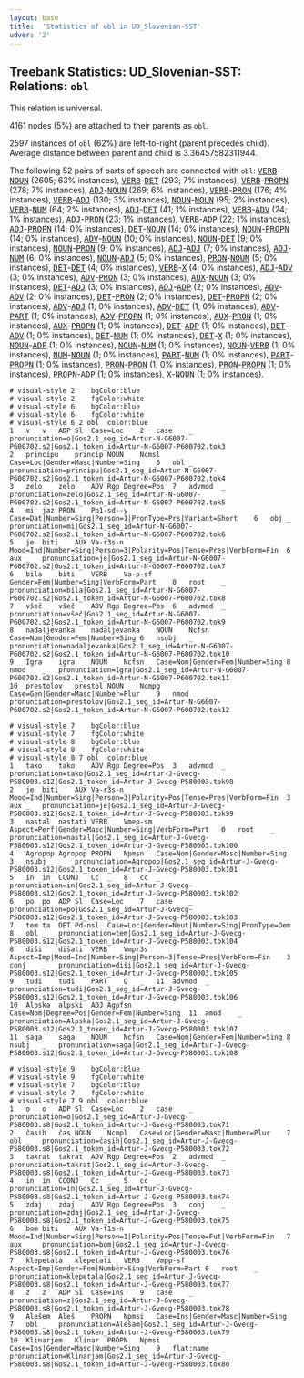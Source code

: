 ```yaml
---
layout: base
title:  'Statistics of obl in UD_Slovenian-SST'
udver: '2'
---
```


## Treebank Statistics: UD_Slovenian-SST: Relations: `obl`

This relation is universal.

4161 nodes (5%) are attached to their parents as `obl`.

2597 instances of `obl` (62%) are left-to-right (parent precedes child).
Average distance between parent and child is 3.36457582311944.

The following 52 pairs of parts of speech are connected with `obl`: <tt><a href="sl_sst-pos-VERB.html">VERB</a></tt>-<tt><a href="sl_sst-pos-NOUN.html">NOUN</a></tt> (2605; 63% instances), <tt><a href="sl_sst-pos-VERB.html">VERB</a></tt>-<tt><a href="sl_sst-pos-DET.html">DET</a></tt> (293; 7% instances), <tt><a href="sl_sst-pos-VERB.html">VERB</a></tt>-<tt><a href="sl_sst-pos-PROPN.html">PROPN</a></tt> (278; 7% instances), <tt><a href="sl_sst-pos-ADJ.html">ADJ</a></tt>-<tt><a href="sl_sst-pos-NOUN.html">NOUN</a></tt> (269; 6% instances), <tt><a href="sl_sst-pos-VERB.html">VERB</a></tt>-<tt><a href="sl_sst-pos-PRON.html">PRON</a></tt> (176; 4% instances), <tt><a href="sl_sst-pos-VERB.html">VERB</a></tt>-<tt><a href="sl_sst-pos-ADJ.html">ADJ</a></tt> (130; 3% instances), <tt><a href="sl_sst-pos-NOUN.html">NOUN</a></tt>-<tt><a href="sl_sst-pos-NOUN.html">NOUN</a></tt> (95; 2% instances), <tt><a href="sl_sst-pos-VERB.html">VERB</a></tt>-<tt><a href="sl_sst-pos-NUM.html">NUM</a></tt> (64; 2% instances), <tt><a href="sl_sst-pos-ADJ.html">ADJ</a></tt>-<tt><a href="sl_sst-pos-DET.html">DET</a></tt> (41; 1% instances), <tt><a href="sl_sst-pos-VERB.html">VERB</a></tt>-<tt><a href="sl_sst-pos-ADV.html">ADV</a></tt> (24; 1% instances), <tt><a href="sl_sst-pos-ADJ.html">ADJ</a></tt>-<tt><a href="sl_sst-pos-PRON.html">PRON</a></tt> (23; 1% instances), <tt><a href="sl_sst-pos-VERB.html">VERB</a></tt>-<tt><a href="sl_sst-pos-ADP.html">ADP</a></tt> (22; 1% instances), <tt><a href="sl_sst-pos-ADJ.html">ADJ</a></tt>-<tt><a href="sl_sst-pos-PROPN.html">PROPN</a></tt> (14; 0% instances), <tt><a href="sl_sst-pos-DET.html">DET</a></tt>-<tt><a href="sl_sst-pos-NOUN.html">NOUN</a></tt> (14; 0% instances), <tt><a href="sl_sst-pos-NOUN.html">NOUN</a></tt>-<tt><a href="sl_sst-pos-PROPN.html">PROPN</a></tt> (14; 0% instances), <tt><a href="sl_sst-pos-ADV.html">ADV</a></tt>-<tt><a href="sl_sst-pos-NOUN.html">NOUN</a></tt> (10; 0% instances), <tt><a href="sl_sst-pos-NOUN.html">NOUN</a></tt>-<tt><a href="sl_sst-pos-DET.html">DET</a></tt> (9; 0% instances), <tt><a href="sl_sst-pos-NOUN.html">NOUN</a></tt>-<tt><a href="sl_sst-pos-PRON.html">PRON</a></tt> (9; 0% instances), <tt><a href="sl_sst-pos-ADJ.html">ADJ</a></tt>-<tt><a href="sl_sst-pos-ADJ.html">ADJ</a></tt> (7; 0% instances), <tt><a href="sl_sst-pos-ADJ.html">ADJ</a></tt>-<tt><a href="sl_sst-pos-NUM.html">NUM</a></tt> (6; 0% instances), <tt><a href="sl_sst-pos-NOUN.html">NOUN</a></tt>-<tt><a href="sl_sst-pos-ADJ.html">ADJ</a></tt> (5; 0% instances), <tt><a href="sl_sst-pos-PRON.html">PRON</a></tt>-<tt><a href="sl_sst-pos-NOUN.html">NOUN</a></tt> (5; 0% instances), <tt><a href="sl_sst-pos-DET.html">DET</a></tt>-<tt><a href="sl_sst-pos-DET.html">DET</a></tt> (4; 0% instances), <tt><a href="sl_sst-pos-VERB.html">VERB</a></tt>-<tt><a href="sl_sst-pos-X.html">X</a></tt> (4; 0% instances), <tt><a href="sl_sst-pos-ADJ.html">ADJ</a></tt>-<tt><a href="sl_sst-pos-ADV.html">ADV</a></tt> (3; 0% instances), <tt><a href="sl_sst-pos-ADV.html">ADV</a></tt>-<tt><a href="sl_sst-pos-PRON.html">PRON</a></tt> (3; 0% instances), <tt><a href="sl_sst-pos-AUX.html">AUX</a></tt>-<tt><a href="sl_sst-pos-NOUN.html">NOUN</a></tt> (3; 0% instances), <tt><a href="sl_sst-pos-DET.html">DET</a></tt>-<tt><a href="sl_sst-pos-ADJ.html">ADJ</a></tt> (3; 0% instances), <tt><a href="sl_sst-pos-ADJ.html">ADJ</a></tt>-<tt><a href="sl_sst-pos-ADP.html">ADP</a></tt> (2; 0% instances), <tt><a href="sl_sst-pos-ADV.html">ADV</a></tt>-<tt><a href="sl_sst-pos-ADV.html">ADV</a></tt> (2; 0% instances), <tt><a href="sl_sst-pos-DET.html">DET</a></tt>-<tt><a href="sl_sst-pos-PRON.html">PRON</a></tt> (2; 0% instances), <tt><a href="sl_sst-pos-DET.html">DET</a></tt>-<tt><a href="sl_sst-pos-PROPN.html">PROPN</a></tt> (2; 0% instances), <tt><a href="sl_sst-pos-ADV.html">ADV</a></tt>-<tt><a href="sl_sst-pos-ADJ.html">ADJ</a></tt> (1; 0% instances), <tt><a href="sl_sst-pos-ADV.html">ADV</a></tt>-<tt><a href="sl_sst-pos-DET.html">DET</a></tt> (1; 0% instances), <tt><a href="sl_sst-pos-ADV.html">ADV</a></tt>-<tt><a href="sl_sst-pos-PART.html">PART</a></tt> (1; 0% instances), <tt><a href="sl_sst-pos-ADV.html">ADV</a></tt>-<tt><a href="sl_sst-pos-PROPN.html">PROPN</a></tt> (1; 0% instances), <tt><a href="sl_sst-pos-AUX.html">AUX</a></tt>-<tt><a href="sl_sst-pos-PRON.html">PRON</a></tt> (1; 0% instances), <tt><a href="sl_sst-pos-AUX.html">AUX</a></tt>-<tt><a href="sl_sst-pos-PROPN.html">PROPN</a></tt> (1; 0% instances), <tt><a href="sl_sst-pos-DET.html">DET</a></tt>-<tt><a href="sl_sst-pos-ADP.html">ADP</a></tt> (1; 0% instances), <tt><a href="sl_sst-pos-DET.html">DET</a></tt>-<tt><a href="sl_sst-pos-ADV.html">ADV</a></tt> (1; 0% instances), <tt><a href="sl_sst-pos-DET.html">DET</a></tt>-<tt><a href="sl_sst-pos-NUM.html">NUM</a></tt> (1; 0% instances), <tt><a href="sl_sst-pos-DET.html">DET</a></tt>-<tt><a href="sl_sst-pos-X.html">X</a></tt> (1; 0% instances), <tt><a href="sl_sst-pos-NOUN.html">NOUN</a></tt>-<tt><a href="sl_sst-pos-ADP.html">ADP</a></tt> (1; 0% instances), <tt><a href="sl_sst-pos-NOUN.html">NOUN</a></tt>-<tt><a href="sl_sst-pos-NUM.html">NUM</a></tt> (1; 0% instances), <tt><a href="sl_sst-pos-NOUN.html">NOUN</a></tt>-<tt><a href="sl_sst-pos-VERB.html">VERB</a></tt> (1; 0% instances), <tt><a href="sl_sst-pos-NUM.html">NUM</a></tt>-<tt><a href="sl_sst-pos-NOUN.html">NOUN</a></tt> (1; 0% instances), <tt><a href="sl_sst-pos-PART.html">PART</a></tt>-<tt><a href="sl_sst-pos-NUM.html">NUM</a></tt> (1; 0% instances), <tt><a href="sl_sst-pos-PART.html">PART</a></tt>-<tt><a href="sl_sst-pos-PROPN.html">PROPN</a></tt> (1; 0% instances), <tt><a href="sl_sst-pos-PRON.html">PRON</a></tt>-<tt><a href="sl_sst-pos-PRON.html">PRON</a></tt> (1; 0% instances), <tt><a href="sl_sst-pos-PRON.html">PRON</a></tt>-<tt><a href="sl_sst-pos-PROPN.html">PROPN</a></tt> (1; 0% instances), <tt><a href="sl_sst-pos-PROPN.html">PROPN</a></tt>-<tt><a href="sl_sst-pos-ADP.html">ADP</a></tt> (1; 0% instances), <tt><a href="sl_sst-pos-X.html">X</a></tt>-<tt><a href="sl_sst-pos-NOUN.html">NOUN</a></tt> (1; 0% instances).


~~~ conllu
# visual-style 2	bgColor:blue
# visual-style 2	fgColor:white
# visual-style 6	bgColor:blue
# visual-style 6	fgColor:white
# visual-style 6 2 obl	color:blue
1	v	v	ADP	Sl	Case=Loc	2	case	_	pronunciation=o|Gos2.1_seg_id=Artur-N-G6007-P600702.s2|Gos2.1_token_id=Artur-N-G6007-P600702.tok3
2	principu	princip	NOUN	Ncmsl	Case=Loc|Gender=Masc|Number=Sing	6	obl	_	pronunciation=principu|Gos2.1_seg_id=Artur-N-G6007-P600702.s2|Gos2.1_token_id=Artur-N-G6007-P600702.tok4
3	zelo	zelo	ADV	Rgp	Degree=Pos	7	advmod	_	pronunciation=zelo|Gos2.1_seg_id=Artur-N-G6007-P600702.s2|Gos2.1_token_id=Artur-N-G6007-P600702.tok5
4	mi	jaz	PRON	Pp1-sd--y	Case=Dat|Number=Sing|Person=1|PronType=Prs|Variant=Short	6	obj	_	pronunciation=mi|Gos2.1_seg_id=Artur-N-G6007-P600702.s2|Gos2.1_token_id=Artur-N-G6007-P600702.tok6
5	je	biti	AUX	Va-r3s-n	Mood=Ind|Number=Sing|Person=3|Polarity=Pos|Tense=Pres|VerbForm=Fin	6	aux	_	pronunciation=je|Gos2.1_seg_id=Artur-N-G6007-P600702.s2|Gos2.1_token_id=Artur-N-G6007-P600702.tok7
6	bila	biti	VERB	Va-p-sf	Gender=Fem|Number=Sing|VerbForm=Part	0	root	_	pronunciation=bila|Gos2.1_seg_id=Artur-N-G6007-P600702.s2|Gos2.1_token_id=Artur-N-G6007-P600702.tok8
7	všeč	všeč	ADV	Rgp	Degree=Pos	6	advmod	_	pronunciation=všeč|Gos2.1_seg_id=Artur-N-G6007-P600702.s2|Gos2.1_token_id=Artur-N-G6007-P600702.tok9
8	nadaljevanka	nadaljevanka	NOUN	Ncfsn	Case=Nom|Gender=Fem|Number=Sing	6	nsubj	_	pronunciation=nadaljevanka|Gos2.1_seg_id=Artur-N-G6007-P600702.s2|Gos2.1_token_id=Artur-N-G6007-P600702.tok10
9	Igra	igra	NOUN	Ncfsn	Case=Nom|Gender=Fem|Number=Sing	8	nmod	_	pronunciation=Igra|Gos2.1_seg_id=Artur-N-G6007-P600702.s2|Gos2.1_token_id=Artur-N-G6007-P600702.tok11
10	prestolov	prestol	NOUN	Ncmpg	Case=Gen|Gender=Masc|Number=Plur	9	nmod	_	pronunciation=prestolov|Gos2.1_seg_id=Artur-N-G6007-P600702.s2|Gos2.1_token_id=Artur-N-G6007-P600702.tok12

~~~


~~~ conllu
# visual-style 7	bgColor:blue
# visual-style 7	fgColor:white
# visual-style 8	bgColor:blue
# visual-style 8	fgColor:white
# visual-style 8 7 obl	color:blue
1	tako	tako	ADV	Rgp	Degree=Pos	3	advmod	_	pronunciation=tako|Gos2.1_seg_id=Artur-J-Gvecg-P580003.s12|Gos2.1_token_id=Artur-J-Gvecg-P580003.tok98
2	je	biti	AUX	Va-r3s-n	Mood=Ind|Number=Sing|Person=3|Polarity=Pos|Tense=Pres|VerbForm=Fin	3	aux	_	pronunciation=je|Gos2.1_seg_id=Artur-J-Gvecg-P580003.s12|Gos2.1_token_id=Artur-J-Gvecg-P580003.tok99
3	nastal	nastati	VERB	Vmep-sm	Aspect=Perf|Gender=Masc|Number=Sing|VerbForm=Part	0	root	_	pronunciation=nastal|Gos2.1_seg_id=Artur-J-Gvecg-P580003.s12|Gos2.1_token_id=Artur-J-Gvecg-P580003.tok100
4	Agropop	Agropop	PROPN	Npmsn	Case=Nom|Gender=Masc|Number=Sing	3	nsubj	_	pronunciation=Agropop|Gos2.1_seg_id=Artur-J-Gvecg-P580003.s12|Gos2.1_token_id=Artur-J-Gvecg-P580003.tok101
5	in	in	CCONJ	Cc	_	8	cc	_	pronunciation=in|Gos2.1_seg_id=Artur-J-Gvecg-P580003.s12|Gos2.1_token_id=Artur-J-Gvecg-P580003.tok102
6	po	po	ADP	Sl	Case=Loc	7	case	_	pronunciation=po|Gos2.1_seg_id=Artur-J-Gvecg-P580003.s12|Gos2.1_token_id=Artur-J-Gvecg-P580003.tok103
7	tem	ta	DET	Pd-nsl	Case=Loc|Gender=Neut|Number=Sing|PronType=Dem	8	obl	_	pronunciation=tem|Gos2.1_seg_id=Artur-J-Gvecg-P580003.s12|Gos2.1_token_id=Artur-J-Gvecg-P580003.tok104
8	diši	dišati	VERB	Vmpr3s	Aspect=Imp|Mood=Ind|Number=Sing|Person=3|Tense=Pres|VerbForm=Fin	3	conj	_	pronunciation=diši|Gos2.1_seg_id=Artur-J-Gvecg-P580003.s12|Gos2.1_token_id=Artur-J-Gvecg-P580003.tok105
9	tudi	tudi	PART	Q	_	11	advmod	_	pronunciation=tudi|Gos2.1_seg_id=Artur-J-Gvecg-P580003.s12|Gos2.1_token_id=Artur-J-Gvecg-P580003.tok106
10	Alpska	alpski	ADJ	Agpfsn	Case=Nom|Degree=Pos|Gender=Fem|Number=Sing	11	amod	_	pronunciation=Alpska|Gos2.1_seg_id=Artur-J-Gvecg-P580003.s12|Gos2.1_token_id=Artur-J-Gvecg-P580003.tok107
11	saga	saga	NOUN	Ncfsn	Case=Nom|Gender=Fem|Number=Sing	8	nsubj	_	pronunciation=saga|Gos2.1_seg_id=Artur-J-Gvecg-P580003.s12|Gos2.1_token_id=Artur-J-Gvecg-P580003.tok108

~~~


~~~ conllu
# visual-style 9	bgColor:blue
# visual-style 9	fgColor:white
# visual-style 7	bgColor:blue
# visual-style 7	fgColor:white
# visual-style 7 9 obl	color:blue
1	o	o	ADP	Sl	Case=Loc	2	case	_	pronunciation=o|Gos2.1_seg_id=Artur-J-Gvecg-P580003.s8|Gos2.1_token_id=Artur-J-Gvecg-P580003.tok71
2	časih	čas	NOUN	Ncmpl	Case=Loc|Gender=Masc|Number=Plur	7	obl	_	pronunciation=časih|Gos2.1_seg_id=Artur-J-Gvecg-P580003.s8|Gos2.1_token_id=Artur-J-Gvecg-P580003.tok72
3	takrat	takrat	ADV	Rgp	Degree=Pos	2	advmod	_	pronunciation=takrat|Gos2.1_seg_id=Artur-J-Gvecg-P580003.s8|Gos2.1_token_id=Artur-J-Gvecg-P580003.tok73
4	in	in	CCONJ	Cc	_	5	cc	_	pronunciation=in|Gos2.1_seg_id=Artur-J-Gvecg-P580003.s8|Gos2.1_token_id=Artur-J-Gvecg-P580003.tok74
5	zdaj	zdaj	ADV	Rgp	Degree=Pos	3	conj	_	pronunciation=zdaj|Gos2.1_seg_id=Artur-J-Gvecg-P580003.s8|Gos2.1_token_id=Artur-J-Gvecg-P580003.tok75
6	bom	biti	AUX	Va-f1s-n	Mood=Ind|Number=Sing|Person=1|Polarity=Pos|Tense=Fut|VerbForm=Fin	7	aux	_	pronunciation=bom|Gos2.1_seg_id=Artur-J-Gvecg-P580003.s8|Gos2.1_token_id=Artur-J-Gvecg-P580003.tok76
7	klepetala	klepetati	VERB	Vmpp-sf	Aspect=Imp|Gender=Fem|Number=Sing|VerbForm=Part	0	root	_	pronunciation=klepetala|Gos2.1_seg_id=Artur-J-Gvecg-P580003.s8|Gos2.1_token_id=Artur-J-Gvecg-P580003.tok77
8	z	z	ADP	Si	Case=Ins	9	case	_	pronunciation=z|Gos2.1_seg_id=Artur-J-Gvecg-P580003.s8|Gos2.1_token_id=Artur-J-Gvecg-P580003.tok78
9	Alešem	Aleš	PROPN	Npmsi	Case=Ins|Gender=Masc|Number=Sing	7	obl	_	pronunciation=Alešəm|Gos2.1_seg_id=Artur-J-Gvecg-P580003.s8|Gos2.1_token_id=Artur-J-Gvecg-P580003.tok79
10	Klinarjem	Klinar	PROPN	Npmsi	Case=Ins|Gender=Masc|Number=Sing	9	flat:name	_	pronunciation=Klinarjəm|Gos2.1_seg_id=Artur-J-Gvecg-P580003.s8|Gos2.1_token_id=Artur-J-Gvecg-P580003.tok80

~~~


